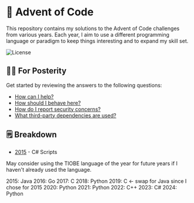 # 🎄 Advent of Code

This repository contains my solutions to the Advent of Code challenges from various years. Each year, I aim to use a different programming language or paradigm to keep things interesting and to expand my skill set.

![License](https://img.shields.io/github/license/tacosontitan/advent-of-code?logo=github&style=for-the-badge)

## 💁‍♀️ For Posterity

Get started by reviewing the answers to the following questions:

- [How can I help?](./CONTRIBUTING.md)
- [How should I behave here?](./CODE_OF_CONDUCT.md)
- [How do I report security concerns?](./SECURITY.md)
- [What third-party dependencies are used?](./NOTICES.md)

## 🗒️ Breakdown

- [2015](./puzzles/2015/README.md) - C# Scripts

May consider using the TIOBE language of the year for future years if I haven't already used the language.

2015: Java
2016: Go
2017: C
2018: Python
2019: C <- swap for Java since I chose for 2015
2020: Python
2021: Python
2022: C++
2023: C#
2024: Python